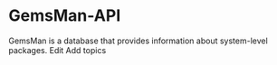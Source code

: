 # GemsMan-API
GemsMan is a database that provides information about system-level packages. Edit Add topics
